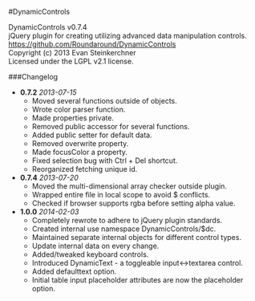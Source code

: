 #DynamicControls

DynamicControls v0.7.4  
jQuery plugin for creating utilizing advanced data manipulation controls.  
https://github.com/Roundaround/DynamicControls  
Copyright (c) 2013 Evan Steinkerchner  
Licensed under the LGPL v2.1 license.  

###Changelog
* **0.7.2** *2013-07-15*
    - Moved several functions outside of objects.
    - Wrote color parser function.
    - Made properties private.
    - Removed public accessor for several functions.
    - Added public setter for default data.
    - Removed overwrite property.
    - Made focusColor a property.
    - Fixed selection bug with Ctrl + Del shortcut.
    - Reorganized fetching unique id.
* **0.7.4** *2013-07-20*
    - Moved the multi-dimensional array checker outside plugin.
    - Wrapped entire file in local scope to avoid $ conflicts.
    - Checked if browser supports rgba before setting alpha value.
* **1.0.0** *2014-02-03*
    - Completely rewrote to adhere to jQuery plugin standards.
    - Created internal use namespace DynamicControls/$dc.
    - Maintained separate internal objects for different control types.
    - Update internal data on every change.
    - Added/tweaked keyboard controls.
    - Introduced DynamicText - a toggleable input<->textarea control.
    - Added defaulttext option.
    - Initial table input placeholder attributes are now the placeholder option.
